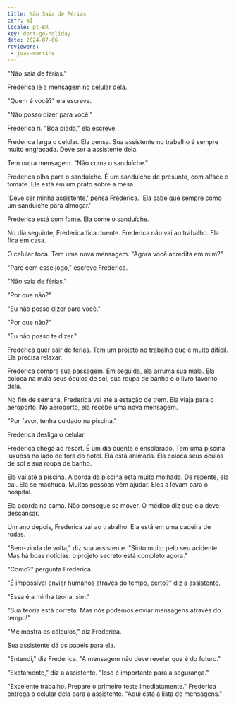 ```yaml
---
title: Não Saia de Férias
cefr: a1
locale: pt-BR
key: dont-go-holiday
date: 2024-07-06
reviewers:
 - joas-martins
---
```


"Não saia de férias."

Frederica lê a mensagem no celular dela.

"Quem é você?" ela escreve.

"Não posso dizer para você."

Frederica ri. "Boa piada," ela escreve.

Frederica larga o celular. Ela pensa. Sua assistente no trabalho é sempre muito engraçada. Deve ser a assistente dela.

Tem outra mensagem. "Não coma o sanduíche."

Frederica olha para o sanduíche. É um sanduíche de presunto, com alface e tomate. Ele está em um prato sobre a mesa.

'Deve ser minha assistente,' pensa Frederica. 'Ela sabe que sempre como um sanduíche para almoçar.'

Frederica está com fome. Ela come o sanduíche.

No dia seguinte, Frederica fica doente. Frederica não vai ao trabalho. Ela fica em casa.

O celular toca. Tem uma nova mensagem. "Agora você acredita em mim?"

"Pare com esse jogo," escreve Frederica.

"Não saia de férias."

"Por que não?"

"Eu não posso dizer para você."

"Por que não?"

"Eu não posso te dizer."

Frederica quer sair de férias. Tem um projeto no trabalho que é muito difícil. Ela precisa relaxar. 

Frederica compra sua passagem. Em seguida, ela arruma sua mala. Ela coloca na mala seus óculos de sol, sua roupa de banho e o livro favorito dela.

No fim de semana, Frederica vai até a estação de trem. Ela viaja para o aeroporto. No aeroporto, ela recebe uma nova mensagem.

"Por favor, tenha cuidado na piscina."

Frederica desliga o celular.

Frederica chega ao resort. É um dia quente e ensolarado. Tem uma piscina luxuosa no lado de fora do hotel. Ela está animada. Ela coloca seus óculos de sol e sua roupa de banho.

Ela vai até a piscina. A borda da piscina está muito molhada. De repente, ela cai. Ela se machuca. Muitas pessoas vêm ajudar. Eles a levam para o hospital.

Ela acorda na cama. Não consegue se mover. O médico diz que ela deve descansar.

Um ano depois, Frederica vai ao trabalho. Ela está em uma cadeira de rodas.

"Bem-vinda de volta," diz sua assistente. "Sinto muito pelo seu acidente. Mas há boas notícias: o projeto secreto está completo agora."

"Como?" pergunta Frederica.

"É impossível enviar humanos através do tempo, certo?" diz a assistente.

"Essa é a minha teoria, sim."

"Sua teoria está correta. Mas nós podemos enviar mensagens através do tempo!"

"Me mostra os cálculos," diz Frederica.

Sua assistente dá os papéis para ela.

"Entendi," diz Frederica. "A mensagem não deve revelar que é do futuro."

"Exatamente," diz a assistente. "Isso é importante para a segurança."

"Excelente trabalho. Prepare o primeiro teste imediatamente." Frederica entrega o celular dela para a assistente. "Aqui está a lista de mensagens."
